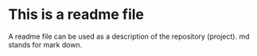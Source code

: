 # This is a readme file 

A readme file can be used as a description of the repository (project). md stands for mark down.
